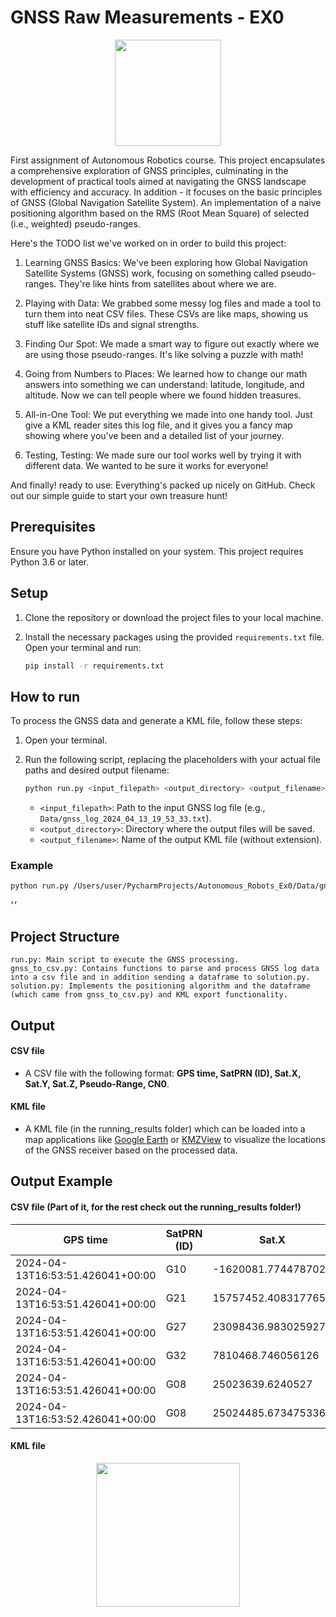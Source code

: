 # GNSS Raw Measurements - EX0
<p align="center">
<img height="170" src="https://imgur.com/OnoyLam.png">
</p>

First assignment of Autonomous Robotics course. This project encapsulates a comprehensive exploration of GNSS principles, culminating in the development of practical tools aimed at navigating the GNSS landscape with efficiency and accuracy.
In addition - it focuses on the basic principles of GNSS (Global Navigation Satellite System). An implementation of a naive positioning algorithm based on the RMS (Root Mean Square) of selected (i.e., weighted) pseudo-ranges.

Here's the TODO list we've worked on in order to build this project:
1. Learning GNSS Basics: We've been exploring how Global Navigation Satellite Systems (GNSS) work, focusing on something called pseudo-ranges. They're like hints from satellites about where we are.

2. Playing with Data: We grabbed some messy log files and made a tool to turn them into neat CSV files. These CSVs are like maps, showing us stuff like satellite IDs and signal strengths.

3. Finding Our Spot: We made a smart way to figure out exactly where we are using those pseudo-ranges. It's like solving a puzzle with math!

4. Going from Numbers to Places: We learned how to change our math answers into something we can understand: latitude, longitude, and altitude. Now we can tell people where we found hidden treasures.

5. All-in-One Tool: We put everything we made into one handy tool. Just give a KML reader sites this log file, and it gives you a fancy map showing where you've been and a detailed list of your journey.

6. Testing, Testing: We made sure our tool works well by trying it with different data. We wanted to be sure it works for everyone!

And finally! ready to use: Everything's packed up nicely on GitHub. Check out our simple guide to start your own treasure hunt!
## Prerequisites

Ensure you have Python installed on your system. This project requires Python 3.6 or later.

## Setup

1. Clone the repository or download the project files to your local machine.

2. Install the necessary packages using the provided `requirements.txt` file. Open your terminal and run:
    ```sh
    pip install -r requirements.txt
    ```

## How to run

To process the GNSS data and generate a KML file, follow these steps:

1. Open your terminal.

2. Run the following script, replacing the placeholders with your actual file paths and desired output filename:
    ```sh
    python run.py <input_filepath> <output_directory> <output_filename>
    ```

   - `<input_filepath>`: Path to the input GNSS log file (e.g., `Data/gnss_log_2024_04_13_19_53_33.txt`).
   - `<output_directory>`: Directory where the output files will be saved.
   - `<output_filename>`: Name of the output KML file (without extension).

### Example

```sh
python run.py /Users/user/PycharmProjects/Autonomous_Robots_Ex0/Data/gnss_log_2024_04_13_19_53_33.txt /Users/user/PycharmProjects/Autonomous_Robots_Ex0 output
```
׳׳

## Project Structure
    run.py: Main script to execute the GNSS processing.
    gnss_to_csv.py: Contains functions to parse and process GNSS log data into a csv file and in addition sending a dataframe to solution.py.
    solution.py: Implements the positioning algorithm and the dataframe (which came from gnss_to_csv.py) and KML export functionality.

## Output

#### CSV file
- A CSV file with the following format:
**GPS time, SatPRN (ID), Sat.X, Sat.Y, Sat.Z, Pseudo-Range, CN0**. 

#### KML file 
- A KML file (in the running_results folder) which can be loaded into a map applications like [Google Earth](https://earth.google.com) or [KMZView](https://kmzview.com/) to visualize the locations of the GNSS receiver based on the processed data.

## Output Example
#### CSV file (Part of it, for the rest check out the running_results folder!)

| GPS time                     | SatPRN (ID) | Sat.X            | Sat.Y           | Sat.Z           | Pseudo-Range  | CN0  |
|-----------------------------|-------------|------------------|-----------------|-----------------|---------------|------|
| 2024-04-13T16:53:51.426041+00:00 | G10         | -1620081.7744787028 | 17327678.89277763 | 20172485.06377191 | 22839528.10111702 | 48.3 |
| 2024-04-13T16:53:51.426041+00:00 | G21         | 15757452.408317765  | 1890975.957163494 | 21856363.72227612 | 21704707.75126088 | 45.7 |
| 2024-04-13T16:53:51.426041+00:00 | G27         | 23098436.983025927  | 13303367.387089958 | -3014966.440680798 | 22215117.68794983 | 37.9 |
| 2024-04-13T16:53:51.426041+00:00 | G32         | 7810468.746056126   | 17849813.844240233 | 18350828.840009507 | 21298089.881690666 | 48.5 |
| 2024-04-13T16:53:51.426041+00:00 | G08         | 25023639.6240527    | 4783845.8041696865 | 8137692.350133545 | 21196005.876491368 | 27.7 |
| 2024-04-13T16:53:52.426041+00:00 | G08         | 25024485.673475336  | 4784495.73568894  | 8134789.066819822 | 21198559.199303802 | 24.4 |

#### KML file

<p align="center">
<img height="230" src="https://imgur.com/T5RHFEZ.png"/>
</p>
